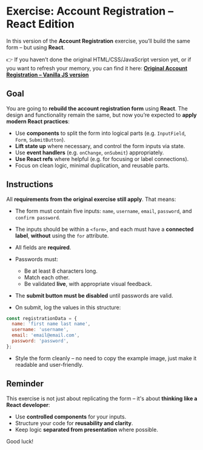 # Exercise: Account Registration – React Edition

In this version of the **Account Registration** exercise, you’ll build the same form – but using **React**.

👉 If you haven’t done the original HTML/CSS/JavaScript version yet, or if you want to refresh your memory, you can find it here:
**[Original Account Registration – Vanilla JS version](#)**

## Goal

You are going to **rebuild the account registration form** using **React**. The design and functionality remain the same, but now you’re expected to **apply modern React practices**:

- Use **components** to split the form into logical parts (e.g. `InputField`, `Form`, `SubmitButton`).
- **Lift state up** where necessary, and control the form inputs via state.
- Use **event handlers** (e.g. `onChange`, `onSubmit`) appropriately.
- **Use React refs** where helpful (e.g. for focusing or label connections).
- Focus on clean logic, minimal duplication, and reusable parts.

## Instructions

All **requirements from the original exercise still apply**. That means:

- The form must contain five inputs: `name`, `username`, `email`, `password`, and `confirm password`.
- The inputs should be within a `<form>`, and each must have a **connected label**, **without** using the `for` attribute.
- All fields are **required**.
- Passwords must:

  - Be at least 8 characters long.
  - Match each other.
  - Be validated **live**, with appropriate visual feedback.

- The **submit button must be disabled** until passwords are valid.
- On submit, log the values in this structure:

```js
const registrationData = {
  name: 'first name last name',
  username: 'username',
  email: 'email@email.com',
  password: 'password',
};
```

- Style the form cleanly – no need to copy the example image, just make it readable and user-friendly.

## Reminder

This exercise is not just about replicating the form – it's about **thinking like a React developer**:

- Use **controlled components** for your inputs.
- Structure your code for **reusability and clarity**.
- Keep logic **separated from presentation** where possible.

Good luck!
